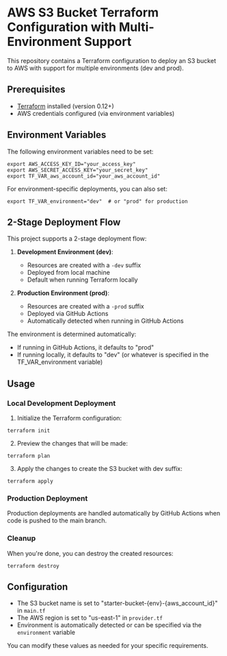 # AWS S3 Bucket Terraform Configuration with Multi-Environment Support

This repository contains a Terraform configuration to deploy an S3 bucket to AWS with support for multiple environments (dev and prod).

## Prerequisites

- [Terraform](https://www.terraform.io/downloads.html) installed (version 0.12+)
- AWS credentials configured (via environment variables)

## Environment Variables

The following environment variables need to be set:

```
export AWS_ACCESS_KEY_ID="your_access_key"
export AWS_SECRET_ACCESS_KEY="your_secret_key"
export TF_VAR_aws_account_id="your_aws_account_id"
```

For environment-specific deployments, you can also set:

```
export TF_VAR_environment="dev"  # or "prod" for production
```

## 2-Stage Deployment Flow

This project supports a 2-stage deployment flow:

1. **Development Environment (dev)**:
   - Resources are created with a `-dev` suffix
   - Deployed from local machine
   - Default when running Terraform locally

2. **Production Environment (prod)**:
   - Resources are created with a `-prod` suffix
   - Deployed via GitHub Actions
   - Automatically detected when running in GitHub Actions

The environment is determined automatically:
- If running in GitHub Actions, it defaults to "prod"
- If running locally, it defaults to "dev" (or whatever is specified in the TF_VAR_environment variable)

## Usage

### Local Development Deployment

1. Initialize the Terraform configuration:

```
terraform init
```

2. Preview the changes that will be made:

```
terraform plan
```

3. Apply the changes to create the S3 bucket with dev suffix:

```
terraform apply
```

### Production Deployment

Production deployments are handled automatically by GitHub Actions when code is pushed to the main branch.

### Cleanup

When you're done, you can destroy the created resources:

```
terraform destroy
```

## Configuration

- The S3 bucket name is set to "starter-bucket-{env}-{aws_account_id}" in `main.tf`
- The AWS region is set to "us-east-1" in `provider.tf`
- Environment is automatically detected or can be specified via the `environment` variable

You can modify these values as needed for your specific requirements.